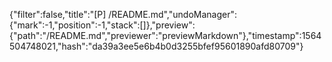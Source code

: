 {"filter":false,"title":"[P] /README.md","undoManager":{"mark":-1,"position":-1,"stack":[]},"preview":{"path":"/README.md","previewer":"previewMarkdown"},"timestamp":1564504748021,"hash":"da39a3ee5e6b4b0d3255bfef95601890afd80709"}